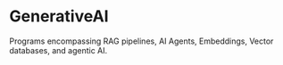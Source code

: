 # GenerativeAI

Programs encompassing RAG pipelines, AI Agents, Embeddings, Vector databases, and agentic AI.
